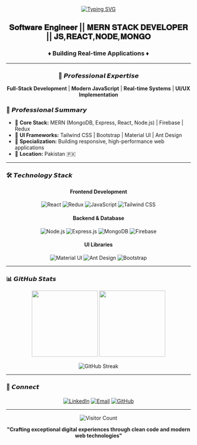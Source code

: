 <div align="center">

[![Typing SVG](https://readme-typing-svg.herokuapp.com?font=Fira+Code&weight=700&size=35&pause=1000&color=00D9FF&center=true&vCenter=true&width=600&lines=Umer+Farooq+Shahi;Software+Engineer;MERN+Stack+Developer)](https://git.io/typing-svg)

## 𝐒𝐨𝐟𝐭𝐰𝐚𝐫𝐞 𝐄𝐧𝐠𝐢𝐧𝐞𝐞𝐫 || 𝐌𝐄𝐑𝐍 𝐒𝐓𝐀𝐂𝐊 𝐃𝐄𝐕𝐄𝐋𝐎𝐏𝐄𝐑 || 𝐉𝐒,𝐑𝐄𝐀𝐂𝐓,𝐍𝐎𝐃𝐄,𝐌𝐎𝐍𝐆𝐎 

### ♦ Building Real-time Applications ♦

</div>

---

<div align="center">

### 🚀 **𝙋𝙧𝙤𝙛𝙚𝙨𝙨𝙞𝙤𝙣𝙖𝙡 𝙀𝙭𝙥𝙚𝙧𝙩𝙞𝙨𝙚**

**Full-Stack Development** | **Modern JavaScript** | **Real-time Systems** | **UI/UX Implementation**

</div>

### 💼 **𝙋𝙧𝙤𝙛𝙚𝙨𝙨𝙞𝙤𝙣𝙖𝙡 𝙎𝙪𝙢𝙢𝙖𝙧𝙮**
- 🔧 **Core Stack:** MERN (MongoDB, Express, React, Node.js) | Firebase | Redux
- 🎨 **UI Frameworks:** Tailwind CSS | Bootstrap | Material UI | Ant Design
- 🚀 **Specialization:** Building responsive, high-performance web applications
- 📍 **Location:** Pakistan 🇵🇰

---

### 🛠️ **𝙏𝙚𝙘𝙝𝙣𝙤𝙡𝙤𝙜𝙮 𝙎𝙩𝙖𝙘𝙠**

<div align="center">

#### **Frontend Development**
![React](https://img.shields.io/badge/React-20232A?style=for-the-badge&logo=react&logoColor=61DAFB)
![Redux](https://img.shields.io/badge/Redux-764ABC?style=for-the-badge&logo=redux&logoColor=white)
![JavaScript](https://img.shields.io/badge/JavaScript-F7DF1E?style=for-the-badge&logo=javascript&logoColor=black)
![Tailwind CSS](https://img.shields.io/badge/Tailwind_CSS-38B2AC?style=for-the-badge&logo=tailwind-css&logoColor=white)

#### **Backend & Database**
![Node.js](https://img.shields.io/badge/Node.js-339933?style=for-the-badge&logo=nodedotjs&logoColor=white)
![Express.js](https://img.shields.io/badge/Express.js-000000?style=for-the-badge&logo=express&logoColor=white)
![MongoDB](https://img.shields.io/badge/MongoDB-4EA94B?style=for-the-badge&logo=mongodb&logoColor=white)
![Firebase](https://img.shields.io/badge/Firebase-FFCA28?style=for-the-badge&logo=firebase&logoColor=black)

#### **UI Libraries**
![Material UI](https://img.shields.io/badge/Material_UI-0081CB?style=for-the-badge&logo=mui&logoColor=white)
![Ant Design](https://img.shields.io/badge/Ant_Design-0170FE?style=for-the-badge&logo=ant-design&logoColor=white)
![Bootstrap](https://img.shields.io/badge/Bootstrap-563D7C?style=for-the-badge&logo=bootstrap&logoColor=white)

</div>

---

### 📊 **𝙂𝙞𝙩𝙃𝙪𝙗 𝙎𝙩𝙖𝙩𝙨**

<div align="center">

<img height="180em" src="https://github-readme-stats.vercel.app/api?username=umerwe&show_icons=true&theme=tokyonight&hide_border=true&count_private=true" />
<img height="180em" src="https://github-readme-stats.vercel.app/api/top-langs/?username=umerwe&layout=compact&theme=tokyonight&hide_border=true" />

![GitHub Streak](https://github-readme-streak-stats.herokuapp.com/?user=umerwe&theme=tokyonight&hide_border=true)

</div>

---

### 📩 **𝘾𝙤𝙣𝙣𝙚𝙘𝙩**

<div align="center" style="margin-top:20px">

[![LinkedIn](https://img.shields.io/badge/-LinkedIn-0077B5?style=flat-square&logo=linkedin&logoColor=white)](https://www.linkedin.com/in/umer-farooq-shahi-914ba0253/)
[![Email](https://img.shields.io/badge/-Email-D14836?style=flat-square&logo=gmail&logoColor=white)](mailto:uemyy1@gmail.com)
[![GitHub](https://img.shields.io/badge/-GitHub-181717?style=flat-square&logo=github&logoColor=white)](https://github.com/umerwe)

</div>

---

<div align="center">

![Visitor Count](https://komarev.com/ghpvc/?username=umerwe&label=Profile+Views&color=blueviolet&style=flat-square)

**"Crafting exceptional digital experiences through clean code and modern web technologies"**

</div>
